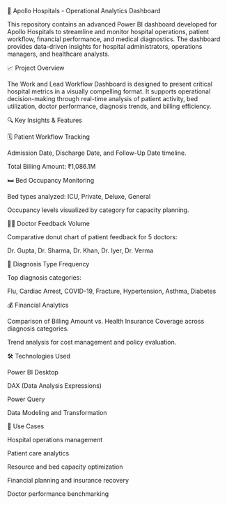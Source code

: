 
🏥 Apollo Hospitals - Operational Analytics Dashboard

This repository contains an advanced Power BI dashboard developed for Apollo Hospitals to streamline and monitor hospital operations, patient workflow, financial performance, and medical diagnostics. The dashboard provides data-driven insights for hospital administrators, operations managers, and healthcare analysts.

📈 Project Overview

The Work and Lead Workflow Dashboard is designed to present critical hospital metrics in a visually compelling format. It supports operational decision-making through real-time analysis of patient activity, bed utilization, doctor performance, diagnosis trends, and billing efficiency.

🔍 Key Insights & Features

🗓 Patient Workflow Tracking

Admission Date, Discharge Date, and Follow-Up Date timeline.

Total Billing Amount: ₹1,086.1M


🛏 Bed Occupancy Monitoring

Bed types analyzed: ICU, Private, Deluxe, General

Occupancy levels visualized by category for capacity planning.


👨‍⚕ Doctor Feedback Volume

Comparative donut chart of patient feedback for 5 doctors:

Dr. Gupta, Dr. Sharma, Dr. Khan, Dr. Iyer, Dr. Verma



🧾 Diagnosis Type Frequency

Top diagnosis categories:

Flu, Cardiac Arrest, COVID-19, Fracture, Hypertension, Asthma, Diabetes



💰 Financial Analytics

Comparison of Billing Amount vs. Health Insurance Coverage across diagnosis categories.

Trend analysis for cost management and policy evaluation.



🛠 Technologies Used

Power BI Desktop

DAX (Data Analysis Expressions)

Power Query

Data Modeling and Transformation


📌 Use Cases

Hospital operations management

Patient care analytics

Resource and bed capacity optimization

Financial planning and insurance recovery

Doctor performance benchmarking
